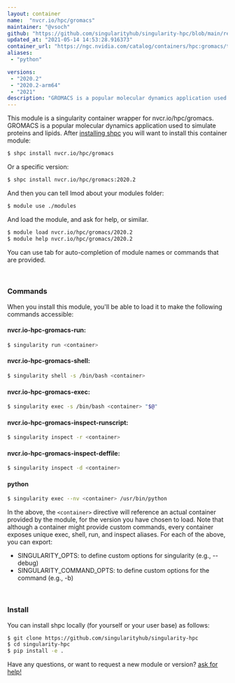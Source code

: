 ```yaml
---
layout: container
name:  "nvcr.io/hpc/gromacs"
maintainer: "@vsoch"
github: "https://github.com/singularityhub/singularity-hpc/blob/main/registry/nvcr.io/hpc/gromacs/container.yaml"
updated_at: "2021-05-14 14:53:28.916373"
container_url: "https://ngc.nvidia.com/catalog/containers/hpc:gromacs/tags"
aliases:
 - "python"

versions:
 - "2020.2"
 - "2020.2-arm64"
 - "2021"
description: "GROMACS is a popular molecular dynamics application used to simulate proteins and lipids."
---
```


This module is a singularity container wrapper for nvcr.io/hpc/gromacs.
GROMACS is a popular molecular dynamics application used to simulate proteins and lipids.
After [installing shpc](#install) you will want to install this container module:

```bash
$ shpc install nvcr.io/hpc/gromacs
```

Or a specific version:

```bash
$ shpc install nvcr.io/hpc/gromacs:2020.2
```

And then you can tell lmod about your modules folder:

```bash
$ module use ./modules
```

And load the module, and ask for help, or similar.

```bash
$ module load nvcr.io/hpc/gromacs/2020.2
$ module help nvcr.io/hpc/gromacs/2020.2
```

You can use tab for auto-completion of module names or commands that are provided.

<br>

### Commands

When you install this module, you'll be able to load it to make the following commands accessible:

#### nvcr.io-hpc-gromacs-run:

```bash
$ singularity run <container>
```

#### nvcr.io-hpc-gromacs-shell:

```bash
$ singularity shell -s /bin/bash <container>
```

#### nvcr.io-hpc-gromacs-exec:

```bash
$ singularity exec -s /bin/bash <container> "$@"
```

#### nvcr.io-hpc-gromacs-inspect-runscript:

```bash
$ singularity inspect -r <container>
```

#### nvcr.io-hpc-gromacs-inspect-deffile:

```bash
$ singularity inspect -d <container>
```


#### python
       
```bash
$ singularity exec --nv <container> /usr/bin/python
```



In the above, the `<container>` directive will reference an actual container provided
by the module, for the version you have chosen to load. Note that although a container
might provide custom commands, every container exposes unique exec, shell, run, and
inspect aliases. For each of the above, you can export:

 - SINGULARITY_OPTS: to define custom options for singularity (e.g., --debug)
 - SINGULARITY_COMMAND_OPTS: to define custom options for the command (e.g., -b)

<br>
  
### Install

You can install shpc locally (for yourself or your user base) as follows:

```bash
$ git clone https://github.com/singularityhub/singularity-hpc
$ cd singularity-hpc
$ pip install -e .
```

Have any questions, or want to request a new module or version? [ask for help!](https://github.com/singularityhub/singularity-hpc/issues)